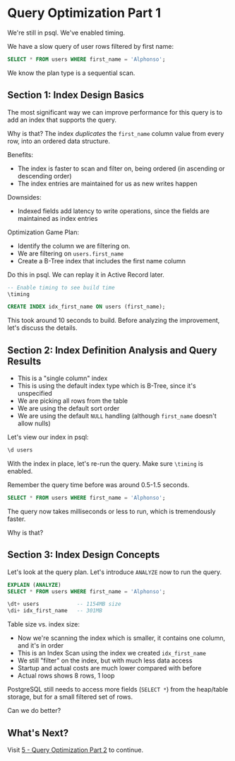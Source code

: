 # Query Optimization Part 1

We're still in psql. We've enabled timing.

We have a slow query of user rows filtered by first name:

```sql
SELECT * FROM users WHERE first_name = 'Alphonso';
```

We know the plan type is a sequential scan.

## Section 1: Index Design Basics
The most significant way we can improve performance for this query is to add an index that supports the query.

Why is that? The index *duplicates* the `first_name` column value from every row, into an ordered data structure.

Benefits:
- The index is faster to scan and filter on, being ordered (in ascending or descending order)
- The index entries are maintained for us as new writes happen

Downsides:
- Indexed fields add latency to write operations, since the fields are maintained as index entries

Optimization Game Plan:
- Identify the column we are filtering on.
- We are filtering on `users.first_name`
- Create a B-Tree index that includes the first name column

Do this in psql. We can replay it in Active Record later.

```sql
-- Enable timing to see build time
\timing

CREATE INDEX idx_first_name ON users (first_name);
```

This took around 10 seconds to build. Before analyzing the improvement, let's discuss the details.

## Section 2: Index Definition Analysis and Query Results
- This is a "single column" index
- This is using the default index type which is B-Tree, since it's unspecified
- We are picking all rows from the table
- We are using the default sort order
- We are using the default `NULL` handling (although `first_name` doesn't allow nulls)

Let's view our index in psql:
```sql
\d users
```

With the index in place, let's re-run the query. Make sure `\timing` is enabled.

Remember the query time before was around 0.5-1.5 seconds.

```sql
SELECT * FROM users WHERE first_name = 'Alphonso';
```

The query now takes milliseconds or less to run, which is tremendously faster.

Why is that?

## Section 3: Index Design Concepts
Let's look at the query plan. Let's introduce `ANALYZE` now to run the query.

```sql
EXPLAIN (ANALYZE)
SELECT * FROM users WHERE first_name = 'Alphonso';
```

```sql
\dt+ users            -- 1154MB size
\di+ idx_first_name   -- 301MB
```

Table size vs. index size:
- Now we're scanning the index which is smaller, it contains one column, and it's in order
- This is an Index Scan using the index we created `idx_first_name`
- We still "filter" on the index, but with much less data access
- Startup and actual costs are much lower compared with before
- Actual rows shows 8 rows, 1 loop

PostgreSQL still needs to access more fields (`SELECT *`) from the heap/table storage, but for a small filtered set of rows.

Can we do better?

## What's Next?
Visit [5 - Query Optimization Part 2](/docs/workshop/5_query_optimization_part_2.md) to continue.

